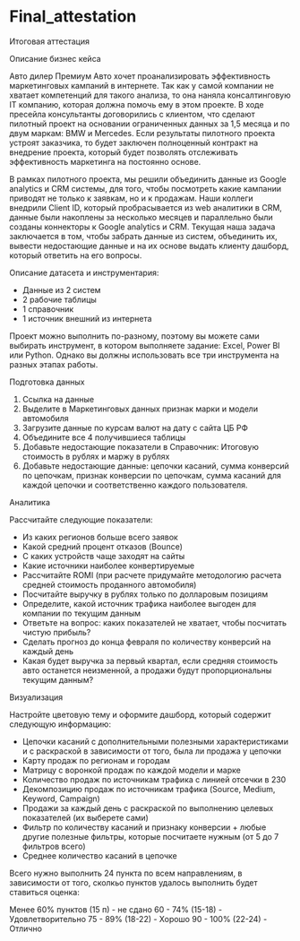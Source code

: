 # Final_attestation
Итоговая аттестация

Описание бизнес кейса

Авто дилер Премиум Авто хочет проанализировать эффективность маркетинговых кампаний в интернете.
Так как у самой компании не хватает компетенций для такого анализа, то она наняла консалтинговую IT компанию, которая должна помочь ему в этом проекте.
В ходе пресейла консультанты договорились с клиентом, что сделают пилотный проект на основании ограниченных данных за 1,5 месяца и по двум маркам: BMW и Mercedes.
Если результаты пилотного проекта устроят заказчика, то будет заключен полноценный контракт на внедрение проекта, который будет позволять отслеживать эффективность маркетинга на постоянно основе.

В рамках пилотного проекта, мы решили объединить данные из Google analytics и CRM системы, для того, чтобы посмотреть какие кампании приводят не только к заявкам, но и к продажам.
Наши коллеги внедрили Client ID, который пробрасывается из web аналитики в CRM, данные были накоплены за несколько месяцев и параллельно были созданы коннекторы к Google analytics и CRM.
Текущая наша задача заключается в том, чтобы забрать данные из систем, объединить их, вывести недостающие данные и на их основе выдать клиенту дашборд, который ответить на его вопросы.

Описание датасета и инструментария:

* Данные из 2 систем
* 2 рабочие таблицы
* 1 справочник
* 1 источник внешний из интернета

Проект можно выполнить по-разному, поэтому вы можете сами выбирать инструмент, в котором выполняете задание: Excel, Power BI или Python. 
Однако вы должны использовать все три инструмента на разных этапах работы.


Подготовка данных

1. Ссылка на данные
2. Выделите в Маркетинговых данных признак марки и модели автомобиля
3. Загрузите данные по курсам валют на дату с сайта ЦБ РФ
4. Объедините все 4 получившиеся таблицы
5. Добавьте недостающие показатели в Справочник: Итоговую стоимость в рублях и маржу в рублях
6. Добавьте недостающие данные: цепочки касаний, сумма конверсий по цепочкам, признак конверсии по цепочкам, сумма касаний для каждой цепочки и соответственно каждого пользователя.


Аналитика

Рассчитайте следующие показатели:
* Из каких регионов больше всего заявок
* Какой средний процент отказов (Bounce)
* С каких устройств чаще заходят на сайты
* Какие источники наиболее конвертируемые
* Рассчитайте ROMI (при расчете придумайте методологию расчета средней стоимость проданного автомобиля)
* Посчитайте выручку в рублях только по долларовым позициям
* Определите, какой источник трафика наиболее выгоден для компании по текущим данным
* Ответьте на вопрос: каких показателей не хватает, чтобы посчитать чистую прибыль?
* Сделать прогноз до конца февраля по количеству конверсий на каждый день
* Какая будет выручка за первый квартал, если средняя стоимость авто останется неизменной, а продажи будут пропорциональны текущим данным?


Визуализация

Настройте цветовую тему и оформите дашборд, который содержит следующую информацию:
* Цепочки касаний с дополнительными полезными характеристиками и с раскраской в зависимости от того, была ли продажа у цепочки
* Карту продаж по регионам и городам
* Матрицу с воронкой продаж по каждой модели и марке
* Количество продаж по источникам трафика с линией отсечки в 230
* Декомпозицию продаж по источникам трафика (Source, Medium, Keyword, Campaign)
* Продажи за каждый день с раскраской по выполнению целевых показателей (их выберете сами)
* Фильтр по количеству касаний и признаку конверсии + любые другие полезные фильтры, которые посчитаете нужным (от 5 до 7 фильтров всего)
* Среднее количество касаний в цепочке


Всего нужно выполнить 24 пункта по всем направлениям, в зависимости от того, сколкьо пунктов удалось выполнить будет ставиться оценка:

Менее 60% пунктов (15 п) - не сдано
60 - 74% (15-18) - Удовлетворительно
75 - 89% (18-22) - Хорошо
90 - 100% (22-24) - Отлично

